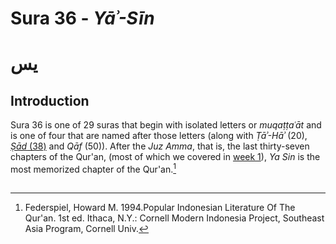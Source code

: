 # Sura 36 - _Yāʾ-Sīn_

# يس

## Introduction

Sura 36 is one of 29 suras that begin with isolated letters or _muqaṭṭaʿāt_ and is one of four that are named after those letters \(along with _Ṭāʾ-Hāʾ_ \(20\), [_Ṣād_ \(38\)](/quran/week-3-suras-19-38/sura-38.md) and _Qāf_ \(50\)\). After the _Juz Amma_, that is, the last thirty-seven chapters of the Qur'an, \(most of which we covered in [week 1](/quran/sura-1.md)\), _Ya Sin_ is the most memorized chapter of the Qur'an.[^1]

## 

[^1]: Federspiel, Howard M. 1994.Popular Indonesian Literature Of The Qur'an. 1st ed. Ithaca, N.Y.: Cornell Modern Indonesia Project, Southeast Asia Program, Cornell Univ.

